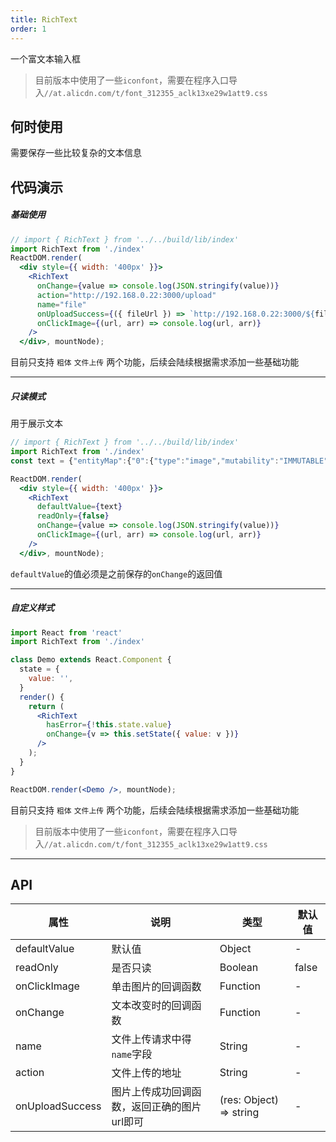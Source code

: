 ```yaml
---
title: RichText
order: 1
---
```


一个富文本输入框

> 目前版本中使用了一些`iconfont`，需要在程序入口导入`//at.alicdn.com/t/font_312355_aclk13xe29w1att9.css`


## 何时使用

需要保存一些比较复杂的文本信息

## 代码演示

##### 基础使用
```jsx
// import { RichText } from '../../build/lib/index'
import RichText from './index'
ReactDOM.render(
  <div style={{ width: '400px' }}>
    <RichText
      onChange={value => console.log(JSON.stringify(value))}
      action="http://192.168.0.22:3000/upload"
      name="file"
      onUploadSuccess={({ fileUrl }) => `http://192.168.0.22:3000/${fileUrl}`}
      onClickImage={(url, arr) => console.log(url, arr)}
    />
  </div>, mountNode);
```
目前只支持 `粗体` `文件上传` 两个功能，后续会陆续根据需求添加一些基础功能

----

##### 只读模式

用于展示文本

```jsx
// import { RichText } from '../../build/lib/index'
import RichText from './index'
const text = {"entityMap":{"0":{"type":"image","mutability":"IMMUTABLE","data":{"src":"http://192.168.0.22:3000/tmp/0.05405956575742321_125_mini_1.png"}}},"blocks":[{"key":"d5jm","text":"关于兼容性的问题","type":"unstyled","depth":0,"inlineStyleRanges":[{"offset":0,"length":8,"style":"BOLD"}],"entityRanges":[],"data":{}},{"key":"ffuss","text":"啥时候处理兼容性问题呀","type":"unstyled","depth":0,"inlineStyleRanges":[],"entityRanges":[],"data":{}},{"key":"3eonb","text":"","type":"unstyled","depth":0,"inlineStyleRanges":[],"entityRanges":[],"data":{}},{"key":"98qg8","text":" ","type":"atomic","depth":0,"inlineStyleRanges":[],"entityRanges":[{"offset":0,"length":1,"key":0}],"data":{}},{"key":"f1bnq","text":"","type":"unstyled","depth":0,"inlineStyleRanges":[],"entityRanges":[],"data":{}},{"key":"d68rs","text":"","type":"unstyled","depth":0,"inlineStyleRanges":[],"entityRanges":[],"data":{}}]}

ReactDOM.render(
  <div style={{ width: '400px' }}>
    <RichText
      defaultValue={text}
      readOnly={false}
      onChange={value => console.log(JSON.stringify(value))}
      onClickImage={(url, arr) => console.log(url, arr)}
    />
  </div>, mountNode);
```
`defaultValue`的值必须是之前保存的`onChange`的返回值

----

##### 自定义样式
```jsx
import React from 'react'
import RichText from './index'

class Demo extends React.Component {
  state = {
    value: '',
  }
  render() {
    return (
      <RichText
        hasError={!this.state.value}
        onChange={v => this.setState({ value: v })}
      />
    );
  }
}

ReactDOM.render(<Demo />, mountNode);
```
目前只支持 `粗体` `文件上传` 两个功能，后续会陆续根据需求添加一些基础功能
> 目前版本中使用了一些`iconfont`，需要在程序入口导入`//at.alicdn.com/t/font_312355_aclk13xe29w1att9.css`

----

## API

| 属性 | 说明 | 类型 | 默认值 |
| --- | --- | --- | --- |
| defaultValue | 默认值 | Object | - |
| readOnly | 是否只读 | Boolean | false |
| onClickImage | 单击图片的回调函数 | Function | - |
| onChange | 文本改变时的回调函数 | Function | - |
| name | 文件上传请求中得`name`字段 | String | - |
| action | 文件上传的地址 | String | - |
| onUploadSuccess | 图片上传成功回调函数，返回正确的图片url即可 | (res: Object) => string | - |


<style>
  .hi-de-root-error {
    border: 1px solid red;
  }
</style>
